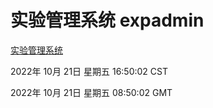 # 实验管理系统 expadmin
[实验管理系统](http://59.174.8.172:56808/expadmin-782313d2-e1b1-4ea7-932e-3a55e6a1a4d0/)

2022年 10月 21日 星期五 16:50:02 CST

2022年 10月 21日 星期五 08:50:02 GMT
